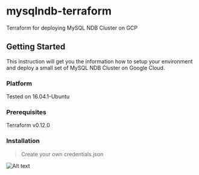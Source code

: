 # mysqlndb-terraform

Terraform for deploying MySQL NDB Cluster on GCP

## Getting Started

This instruction will get you the information how to setup your environment and deploy a small set of MySQL NDB Cluster on Google Cloud.

### Platform

Tested on 16.04.1-Ubuntu

### Prerequisites

Terraform v0.12.0

### Installation
> Create your own credentials.json

![Alt text](https://photos.app.goo.gl/dbiGXEVwu5ubKjiC9 "Create a service account: terraform-user")
